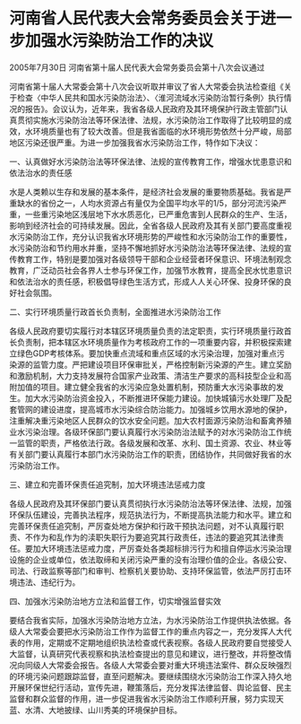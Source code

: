 # 河南省人民代表大会常务委员会关于进一步加强水污染防治工作的决议

2005年7月30日 河南省第十届人民代表大会常务委员会第十八次会议通过

<!-- INFO END -->

河南省第十届人大常委会第十八次会议听取并审议了省人大常委会执法检查组《关于检查〈中华人民共和国水污染防治法〉、〈淮河流域水污染防治暂行条例〉执行情况的报告》。会议认为，近年来，我省各级人民政府及其环境保护行政主管部门认真贯彻实施水污染防治法等环保法律、法规，水污染防治工作取得了比较明显的成效，水环境质量也有了较大改善。但是我省面临的水环境形势依然十分严峻，局部地区污染还很严重。为进一步加强我省水污染防治工作，特作如下决议：

一、认真做好水污染防治法等环保法律、法规的宣传教育工作，增强水忧患意识和依法治水的责任感

水是人类赖以生存和发展的基本条件，是经济社会发展的重要物质基础。我省是严重缺水的省份之一，人均水资源占有量仅为全国平均水平的1/5，部分河流污染严重，一些重污染地区浅层地下水水质恶化，已严重危害到人民群众的生产、生活，影响到经济社会的可持续发展。因此，全省各级人民政府及其有关部门要高度重视水污染防治工作，充分认识我省水环境形势的严峻性和水污染防治工作的重要性，水污染防治和节约用水并重，坚持不懈地抓好水污染防治法等环保法律、法规的宣传教育工作，特别是要加强对各级领导干部和企业经营者环保意识、环境法制观念教育，广泛动员社会各界人士参与环保工作，加强节水教育，提高全民水忧患意识和依法治水的责任感，积极倡导绿色生活方式，形成人人关心环保、投身环保的良好社会氛围。

二、实行环境质量行政首长负责制，全面推进水污染防治工作

各级人民政府要切实履行对本辖区环境质量负责的法定职责，实行环境质量行政首长负责制，把本辖区水环境质量作为考核政府工作的一项重要内容，并积极探索建立绿色GDP考核体系。要加快重点流域和重点区域的水污染治理，加强对重点污染源的监管力度。严把建设项目环保审批关，严格控制新污染源的产生。建立奖励和激励机制，大力支持发展符合国家产业政策、清洁生产要求的高科技型企业和高附加值的项目。建立健全我省的水污染应急处置机制，预防重大水污染事故的发生。加大水污染防治资金投入，不断推进环保能力建设。加快城镇污水处理厂及配套管网的建设进度，提高城市水污染综合防治能力。加强城乡饮用水源地的保护，注重解决重污染地区人民群众的饮水安全问题。加大农村面源污染防治和畜禽养殖业水污染治理。各级环保部门要认真履行水污染防治法赋予的对水污染防治工作统一监管的职责，严格依法行政。各级发展和改革、水利、国土资源、农业、林业等有关部门要认真履行本部门水污染防治工作的职责，团结协作，共同做好我省的水污染防治工作。

三、建立和完善环保责任追究制，加大环境违法惩戒力度

各级人民政府及其环保部门要认真贯彻执行水污染防治法等环保法律、法规，加强环保队伍建设，完善执法程序，规范执法行为，不断提高执法能力和水平。建立和完善环保责任追究制，严厉查处地方保护和行政干预执法问题，对不认真履行职责、不作为和乱作为的渎职失职行为要追究其行政责任，违法的要追究其法律责任。要加大环境违法惩戒力度，严厉查处各类超标排污行为和擅自停运水污染治理设施的企业或单位，依法取缔和关闭污染严重的没有治理价值的企业。各级公安、司法、行政监察等部门和审判、检察机关要协助、支持环保监管，依法严厉打击环境违法、违纪行为。

四、加强水污染防治地方立法和监督工作，切实增强监督实效

要结合我省实际，加强水污染防治地方立法，为水污染防治工作提供执法依据。各级人大常委会要把水污染防治工作作为监督工作的重点内容之一，充分发挥人大代表的作用，定期或不定期地组织执法检查或代表视察。各级人民政府要自觉接受人大监督，认真研究代表视察和执法检查提出的意见和建议，进行整改，并将整改情况向同级人大常委会报告。各级人大常委会要对重大环境违法案件、群众反映强烈的环境污染问题跟踪监督，直至问题解决。要继续围绕水污染防治工作深入持久地开展环保世纪行活动，宣传先进，鞭策落后，充分发挥法律监督、舆论监督、民主监督和群众监督的作用，进一步促进我省水污染防治工作顺利开展，努力实现天蓝、水清、大地披绿、山川秀美的环境保护目标。